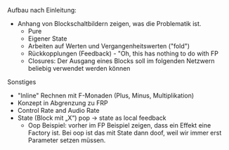 
Aufbau nach Einleitung:

* Anhang von Blockschaltbildern zeigen, was die Problematik ist.
    * Pure
    * Eigener State
    * Arbeiten auf Werten und Vergangenheitswerten ("fold")
    * Rückkopplungen (Feedback) - "Oh, this has nothing to do with FP
    * Closures: Der Ausgang eines Blocks soll im folgenden Netzwern beliebig verwendet werden können

Sonstiges
* "Inline" Rechnen mit F-Monaden (Plus, Minus, Multiplikation)
* Konzept in Abgrenzung zu FRP
* Control Rate and Audio Rate
* State (Block mit „X“) pop -> state as local feedback 
    * Oop Beispiel: vorher im FP Beispiel zeigen, dass ein Effekt eine Factory ist. Bei oop ist das mit State dann doof, weil wir immer erst Parameter setzen müssen.